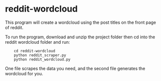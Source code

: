 # reddit-wordcloud
This program will create a wordcloud using the post titles on the front page of reddit.


To run the program, download and unzip the project folder then cd into the reddit wordcloud folder and run:
```
    cd reddit-wordcloud
    python reddit_scraper.py
    python reddit_wordcloud.py
```

One file scrapes the data you need, and the second file generates the wordcloud for you.


    

